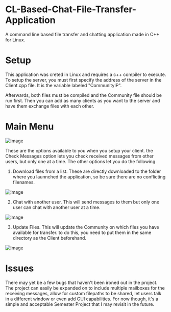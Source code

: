 # CL-Based-Chat-File-Transfer-Application
A command line based file transfer and chatting application made in C++ for Linux.


# Setup
This application was creted in Linux and requires a c++ compiler to execute. To setup the server, you must first specify the address of the server in the Client.cpp file. It is the variable labeled "CommunityIP".

Afterwards, both files must be compiled and the Community file should be run first. Then you can add as many clients as you want to the server and have them exchange files with each other.


# Main Menu
![image](https://github.com/ShizzleBlitz/CL-Based-Chat-File-Transfer-Application/assets/100959619/b6b9d207-6fd6-469d-89a2-42df55d10393)

These are the options available to you when you setup your client. the Check Messages option lets you check received messages from other users, but only one at a time. The other options let you do the following.

1. Download files from a list. These are directly downloaded to the folder where you launnched the application, so be sure there are no conflicting filenames.

![image](https://github.com/ShizzleBlitz/CL-Based-Chat-File-Transfer-Application/assets/100959619/807a2ffe-f3da-4777-98e0-1845f40390cc)

2. Chat with another user. This will send messages to them but only one user can chat with another user at a time.

![image](https://github.com/ShizzleBlitz/CL-Based-Chat-File-Transfer-Application/assets/100959619/44b82e10-00dd-4a39-b2b4-d55a5f9954f6)

3. Update Files. This will update the Community on which files you have available for transfer. to do this, you need to put them in the same directory as the Client beforehand.

![image](https://github.com/ShizzleBlitz/CL-Based-Chat-File-Transfer-Application/assets/100959619/a64a0463-1e3b-47df-9d70-17f4a6afa7ee)


# Issues
There may yet be a few bugs that haven't been ironed out in the project. The project can easily be expanded on to include multiple mailboxes for the receiving messages, allow for custom filepaths to be shared, let users talk in a different window or even add GUI capabilities. For now though, it's a simple and acceptable Semester Project that I may revisit in the future.
